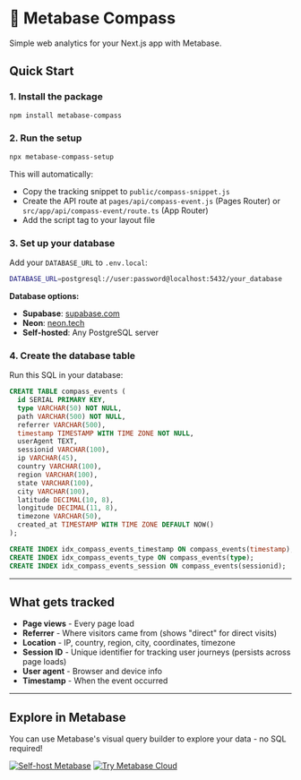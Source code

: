 # 🧭 Metabase Compass

Simple web analytics for your Next.js app with Metabase.

## Quick Start

### 1. Install the package

```bash
npm install metabase-compass
```

### 2. Run the setup

```bash
npx metabase-compass-setup
```

This will automatically:

- Copy the tracking snippet to `public/compass-snippet.js`
- Create the API route at `pages/api/compass-event.js` (Pages Router) or `src/app/api/compass-event/route.ts` (App Router)
- Add the script tag to your layout file

### 3. Set up your database

Add your `DATABASE_URL` to `.env.local`:

```bash
DATABASE_URL=postgresql://user:password@localhost:5432/your_database
```

**Database options:**

- **Supabase**: [supabase.com](https://supabase.com)
- **Neon**: [neon.tech](https://neon.tech)
- **Self-hosted**: Any PostgreSQL server

### 4. Create the database table

Run this SQL in your database:

```sql
CREATE TABLE compass_events (
  id SERIAL PRIMARY KEY,
  type VARCHAR(50) NOT NULL,
  path VARCHAR(500) NOT NULL,
  referrer VARCHAR(500),
  timestamp TIMESTAMP WITH TIME ZONE NOT NULL,
  userAgent TEXT,
  sessionid VARCHAR(100),
  ip VARCHAR(45),
  country VARCHAR(100),
  region VARCHAR(100),
  state VARCHAR(100),
  city VARCHAR(100),
  latitude DECIMAL(10, 8),
  longitude DECIMAL(11, 8),
  timezone VARCHAR(50),
  created_at TIMESTAMP WITH TIME ZONE DEFAULT NOW()
);

CREATE INDEX idx_compass_events_timestamp ON compass_events(timestamp);
CREATE INDEX idx_compass_events_type ON compass_events(type);
CREATE INDEX idx_compass_events_session ON compass_events(sessionid);
```

---

## What gets tracked

- **Page views** - Every page load
- **Referrer** - Where visitors came from (shows "direct" for direct visits)
- **Location** - IP, country, region, city, coordinates, timezone
- **Session ID** - Unique identifier for tracking user journeys (persists across page loads)
- **User agent** - Browser and device info
- **Timestamp** - When the event occurred

---

## Explore in Metabase

You can use Metabase's visual query builder to explore your data - no SQL required!

[![Self-host Metabase](https://img.shields.io/badge/Self--host-Metabase-blue?logo=metabase)](https://www.metabase.com/docs/latest/operations-guide/installing.html)
[![Try Metabase Cloud](https://img.shields.io/badge/Try%20Cloud-Metabase-brightgreen?logo=metabase)](https://www.metabase.com/start)

